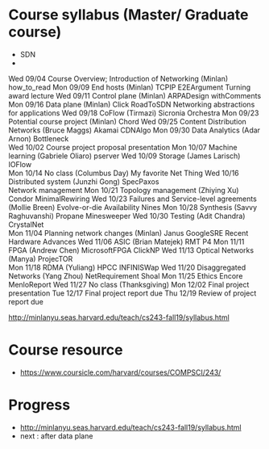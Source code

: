 # Course syllabus (Master/ Graduate course)
- SDN 
- 


Wed 09/04	Course Overview; Introduction of Networking (Minlan)
how_to_read	
Mon 09/09	End hosts (Minlan)
TCPIP	E2EArgument Turning award lecture
Wed 09/11	Control plane (Minlan)
ARPADesign withComments	
Mon 09/16	Data plane (Minlan)
Click	RoadToSDN
Networking abstractions for applications
Wed 09/18	CoFlow (Tirmazi)
Sicronia	Orchestra
Mon 09/23	Potential course project (Minlan)
Chord
Wed 09/25	Content Distribution Networks (Bruce Maggs)
Akamai	CDNAlgo
Mon 09/30	Data Analytics (Adar Arnon)
Bottleneck	
Wed 10/02	Course project proposal presentation
Mon 10/07	Machine learning (Gabriele Oliaro)
pserver	
Wed 10/09	Storage (James Larisch)
IOFlow	
Mon 10/14	No class (Columbus Day)
My favorite Net Thing
Wed 10/16	Distributed system (Junzhi Gong)
SpecPaxos	
Network management
Mon 10/21	Topology management (Zhiying Xu)
Condor	MinimalRewiring
Wed 10/23	Failures and Service-level agreements (Mollie Breen)
Evolve-or-die	Availability Nines
Mon 10/28	Synthesis (Savvy Raghuvanshi)
Propane	Minesweeper
Wed 10/30	Testing (Adit Chandra)
CrystalNet	
Mon 11/04	Planning network changes (Minlan)
Janus	GoogleSRE
Recent Hardware Advances
Wed 11/06	ASIC (Brian Matejek)
RMT	P4
Mon 11/11	FPGA (Andrew Chen)
MicrosoftFPGA	ClickNP
Wed 11/13	Optical Networks (Manya)
ProjecTOR	
Mon 11/18	RDMA (Yuliang)
HPCC	INFINISWap
Wed 11/20	Disaggregated Networks (Yang Zhou)
NetRequirement	Shoal
Mon 11/25	Ethics
Encore	MenloReport
Wed 11/27	No class (Thanksgiving)
Mon 12/02	Final project presentation
Tue 12/17	Final project report due
Thu 12/19	Review of project report due
    


 http://minlanyu.seas.harvard.edu/teach/cs243-fall19/syllabus.html   



# Course resource 
+ https://www.coursicle.com/harvard/courses/COMPSCI/243/


# Progress 
+ http://minlanyu.seas.harvard.edu/teach/cs243-fall19/syllabus.html
+ next : after data plane




